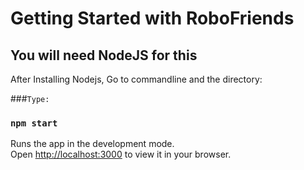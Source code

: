 # Getting Started with RoboFriends


## You will need NodeJS for this

After Installing Nodejs, Go to commandline and the directory:

###`Type:`

### `npm start`

Runs the app in the development mode.\
Open [http://localhost:3000](http://localhost:3000) to view it in your browser.

